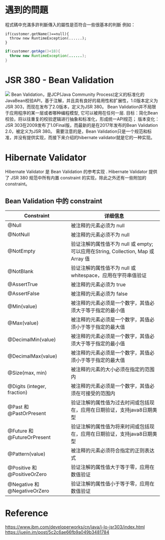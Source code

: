 # 遇到的問題
程式碼中充滿多許判斷傳入的屬性是否符合一些很基本的判斷
例如：

```
if(customer.getName()==null){
  throw new RuntimeException(......);
}
```

```java
if(customer.getAge()<18){
  throw new RuntimeException(......);
}
```

# JSR 380 - Bean Validation
![](http://www.belonk.com/attachment/20181009/e26d95cbac66432eb4ccb597c9589e1c.png)
Bean Validation，是JCP(Java Community Process)定义的标准化的JavaBean校验API，基于注解，并且具有良好的易用性和扩展性，1.0版本定义为JSR 303，而现在发布了2.0版本，定义为JSR 380。
Bean Validation并不局限于应用程序的某一层或者哪种编程模型, 它可以被用在任何一层.
目标：简化Bean校验，将以往重复的校验逻辑进行抽象和标准化，形成统一API规范；
版本变化：JSR 303在2009发布了1.0Final版，而最新的是在2017年发布的Bean Validation 2.0，被定义为JSR 380。
需要注意的是，Bean Validation只是一个规范和标准，并没有提供实现，而接下来介绍的hibernate validator就是它的一种实现。


# Hibernate Validator
Hibernate Validator 是 Bean Validation 的参考实现 . Hibernate Validator 提供了 JSR 380 规范中所有内置 constraint 的实现，除此之外还有一些附加的 constraint。
## Bean Validation 中的 constraint
Constraint|详细信息
----------|----------
@Null|	被注释的元素必须为 null
@NotNull	| 被注释的元素必须不为 null
@NotEmpty |	验证注解的属性值不为 null 或 empty; 可以应用在String, Collection, Map 或 Array 值 
@NotBlank	| 验证注解的属性值不为 null 或 whitespace，应用在字符串值验证
@AssertTrue	| 被注释的元素必须为 true
@AssertFalse	| 被注释的元素必须为 false
@Min(value)	| 被注释的元素必须是一个数字，其值必须大于等于指定的最小值
@Max(value)	| 被注释的元素必须是一个数字，其值必须小于等于指定的最大值
@DecimalMin(value)	| 被注释的元素必须是一个数字，其值必须大于等于指定的最小值
@DecimalMax(value)	| 被注释的元素必须是一个数字，其值必须小于等于指定的最大值
@Size(max, min)	| 被注释的元素的大小必须在指定的范围内
@Digits (integer, fraction)	| 被注释的元素必须是一个数字，其值必须在可接受的范围内
@Past 和 @PastOrPresent | 验证注解的属性值为过去时间或包括现在，应用在日期验证，支持java8日期类型 
@Future 和 @FutureOrPresent | 验证注解的属性值为将来时间或包括现在，应用在日期验证，支持java8日期类型
@Pattern(value)	| 被注释的元素必须符合指定的正则表达式
@Positive 和 @PositiveOrZero | 验证注解的属性值大于等于零，应用在数值验证 
@Negative 和 @NegativeOrZero | 验证注解的属性值小于等于零，应用在数值验证





# Reference
https://www.ibm.com/developerworks/cn/java/j-lo-jsr303/index.html
https://juejin.im/post/5c2c6ae66fb9a049b3481784